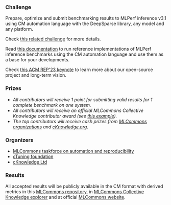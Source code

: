 ### Challenge

Prepare, optimize and submit benchmarking results to MLPerf inference v3.1 using 
CM automation language with the DeepSparse library, any model and any platform.

Check [this related challenge](https://access.cknowledge.org/playground/?action=challenges&name=3e971d8089014d1f) for more details.

Read [this documentation](https://github.com/mlcommons/ck/blob/master/docs/mlperf/inference/README.md) 
to run reference implementations of MLPerf inference benchmarks 
using the CM automation language and use them as a base for your developments.

Check [this ACM REP'23 keynote](https://doi.org/10.5281/zenodo.8105339) to learn more about our open-source project and long-term vision.

### Prizes

* *All contributors will receive 1 point for submitting valid results for 1 complete benchmark on one system.*
* *All contributors will receive an official MLCommons Collective Knowledge contributor award (see [this example](https://ctuning.org/awards/ck-award-202307-zhu.pdf)).*
* *The top contributors will receive cash prizes from [MLCommons organizations](https://mlcommons.org) and [cKnowledge.org](https://www.linkedin.com/company/cknowledge)*.

### Organizers

* [MLCommons taskforce on automation and reproducibility](https://cKnowledge.org/mlcommons-taskforce)
* [cTuning foundation](https://cTuning.org)
* [cKnowledge Ltd](https://cKnowledge.org)

### Results

All accepted results will be publicly available in the CM format with derived metrics 
in this [MLCommons repository](https://github.com/mlcommons/cm4mlperf-results),
in [MLCommons Collective Knowledge explorer](https://access.cknowledge.org/playground/?action=experiments) 
and at official [MLCommons website](https://mlcommons.org).
